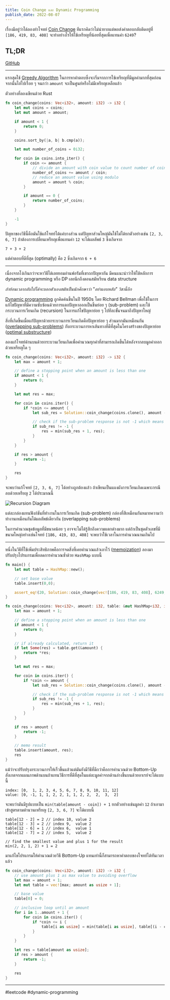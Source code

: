 ```yaml
---
title: Coin Change และ Dynamic Programming
publish_date: 2022-08-07
---
```


เรื่องมีอยู่ว่าได้ลองทำโจทย์ [Coin Change](https://leetcode.com/problems/coin-change/) ทีแรกคิดว่าไม่น่ายากแต่พอส่งคำตอบกลับติดอยู่ที่ `[186, 419, 83, 408]` จะทำอย่างไรให้ใช้เหรียญที่น้อยที่สุดเพื่อแทนค่า `6249`?

## TL;DR

[GitHub](https://github.com/nomkhonwaan/nomkhonwaan/blob/main/leetcode/322_coin_change.rs)

---

แรกสุดใช้ [Greedy Algorithm](https://en.wikipedia.org/wiki/Greedy_algorithm) ในการหาคำตอบซึ่งจะเริ่มจากการใช้เหรียญที่มีมูลค่ามากที่สุดก่อนจากนั้นไล่ไปเรื่อย ๆ จนกว่า `amount` จะเป็นศูนย์หรือไม่มีเหรียญเหลือแล้ว 

ตัวอย่างที่ลองเขียนด้วย Rust

```rust
fn coin_change(coins: Vec<i32>, amount: i32) -> i32 {
    let mut coins = coins;
    let mut amount = amount;

    if amount < 1 {
        return 0;
    }

    coins.sort_by(|a, b| b.cmp(a));

    let mut number_of_coins = 0i32;

    for coin in coins.into_iter() {
        if coin <= amount {
            // divide an amount with coin value to count number of coins in change
            number_of_coins += amount / coin;
            // reduce an amount value using modulo
            amount = amount % coin;
        }

        if amount == 0 {
            return number_of_coins;
        }
    }

    -1
}
```

ปัญหาของวิธีนี้คือมันใช้แก้โจทย์ได้แค่บางส่วน แต่ปัญหาส่วนใหญ่มันใช้ไม่ได้ยกตัวอย่างเช่น `[2, 3, 6, 7]` ถ้าต้องการเปลี่ยนเหรียญเพื่อแทนค่า `12` จะได้ผลลัพธ์ `3` ซึ่งเกิดจาก

```
7 + 3 + 2
``` 

แต่คำตอบที่ดีที่สุด (optimally) คือ `2` ซึ่งเกิดจาก `6 + 6`

---

เนื่องจากโง่เกินกว่าจะหาวิธีได้เลยยอมอ่านฟอรัมที่เขาถกปัญหากัน มีคนแนะนำว่าให้ใช้หลักการ dynamic programming หรือ DP เลยนึกถึงตอนสมัยเรียน data structure 

_ถ้าย้อนเวลากลับไปได้จะบอกตัวเองสมัยเป็นนักศึกษาว่า "อย่าแอบหลับ" วิชานี้อีก_

[Dynamic programming](https://en.wikipedia.org/wiki/Dynamic_programming) ถูกคิดค้นขึ้นในปี 1950s โดย Richard Bellman เพื่อใช้ในการแก้ไขปัญหาที่มีความซับซ้อนด้วยการแตกปัญหาออกเป็นชิ้นย่อย ๆ (sub-problem) และใช้กระบวนการเวียนเกิด (recursion) ในการแก้ไขปัญหาย่อย ๆ ไปทีละขั้นจนมาถึงปัญหาใหญ่

สิ่งที่เกิดขึ้นเมื่อแก้ปัญหาด้วยกระบวนการเวียนเกิดคือปัญหาย่อย ๆ ส่วนมากมันเหมือนกัน ([overlapping sub-problems](https://en.wikipedia.org/wiki/Overlapping_subproblems)) กับกระบวนการหาเส้นทางที่ดีที่สุดในโครงสร้างของปัญหาย่อย  ([optimal substructure](https://en.wikipedia.org/wiki/Optimal_substructure))

ลองแก้โจทย์ด้านบนด้วยกระบวนเวียนเกิดเพื่อคำนวณทุกค่าที่สามารถเกิดขึ้นได้หลังจากลบมูลค่าออกด้วยเหรียญใด ๆ

```rust
fn coin_change(coins: Vec<i32>, amount: i32) -> i32 {
    let max = amount + 1;

    // define a stopping point when an amount is less than one
    if amount < 1 {
        return 0;
    }

    let mut res = max;

    for coin in coins.iter() {
        if *coin <= amount {
            let sub_res = Solution::coin_change(coins.clone(), amount - coin);

            // check if the sub-problem response is not -1 which means there is no result
            if sub_res != -1 {
                res = min(sub_res + 1, res);
            }
        }
    }

    if res > amount {
        return -1;
    }

    res
}
```

จะพบว่าแก้โจทย์​ `[2, 3, 6, 7]` ได้อย่างถูกต้องแล้ว ถ้าเขียนเป็นแผงผังการเวียนเกิดเฉพาะกรณีลบด้วยเหรียญ `2` ได้ประมาณนี้

![Recursion Diagram](https://img.pic.in.th/Dynamic-Programming-Recursion-2.png)

แต่ละกล่องแทนฟังก์ชันที่ทำงานในการเวียนเกิด (sub-problem) กล่องที่สีเหมือนกันหมายความว่าทำงานเหมือนกันได้ผลลัพธ์เดียวกัน (overlapping sub-problems) 

ในการคำนวณชุดข้อมูลที่มีขนาดน้อย ๆ อาจจะไม่ได้รู้สึกถึงความแตกต่างมาก แต่ถ้าเป็นชุดตัวเลขที่มีขนาดใหญ่อย่างเช่นโจทย์ `[186, 419, 83, 408]` จะพบว่าใช้เวลาในการคำนวณนานเกินไป

---

หนึ่งในวิธีที่ใช้เพิ่มประสิทธิภาพคือการจดสิ่งที่เคยคำนวณแล้วเอาไว้ ([memoization](https://en.wikipedia.org/wiki/Memoization)) ลองมาปรับปรุงโปรแกรมเพื่อลดการคำนวณซ้ำด้วย `HashMap` แบบนี้

```rust
fn main() {
    let mut table = HashMap::new();

    // set base value
    table.insert(0,0);

    assert_eq!(20, Solution::coin_change(vec![186, 419, 83, 408], 6249, &mut table));
}

fn coin_change(coins: Vec<i32>, amount: i32, table: &mut HashMap<i32, i32>) -> i32 {
    let max = amount + 1;

    // define a stopping point when an amount is less than one
    if amount < 1 {
        return 0;
    }

    // if already calculated, return it
    if let Some(res) = table.get(&amount) {
        return *res;
    }

    let mut res = max;

    for coin in coins.iter() {
        if *coin <= amount {
            let sub_res = Solution::coin_change(coins.clone(), amount - coin, table);

            // check if the sub-problem response is not -1 which means there is no result
            if sub_res != -1 {
                res = min(sub_res + 1, res);
            }
        }
    }

    if res > amount {
        return -1;
    }

    // memo result
    table.insert(amount, res);
    res
}
```

แม้ว่าจะปรับปรุงกระบวนการให้เร็วขึ้นแล้วแต่มันยังมีวิธีที่ดีกว่าคือการคำนวณด้วย Bottom-Up สังเกตจากแผนภาพด้านบนถ้าแทนวิธีการที่ดีที่สุดในแต่ละมูลค่าจากด้านล่างขึ้นบนด้วยอาเรย์จะได้แบบนี้

```
index: [0,  1, 2, 3, 4, 5, 6, 7, 8, 9, 10, 11, 12]
value: [0, -1, 1, 1, 2, 2, 1, 1, 2, 2,  2,  3,  2]
```

จะพบว่ามันมีรูปแบบเป็น `min(table[amount - coin]) + 1` ยกตัวอย่างเช่นมูลค่า `12` ถ้าเอามาเข้าสูตรตามตำนวนเหรียญ `[2, 3, 6, 7]` จะได้แบบนี้

```
table[12 - 2] = 2 // index 10, value 2
table[12 - 3] = 2 // index 9,  value 2
table[12 - 6] = 1 // index 6,  value 1
table[12 - 7] = 2 // index 5,  value 2

// find the smallest value and plus 1 for the result
min(2, 2, 1, 2) + 1 = 2
```

มาแก้ไขโปรแกรมให้คำนวณด้วยวิธี Bottom-Up แทนเท่านี้ก็สามารถหาคำตอบของโจทย์ได้ทันเวลาแล้ว

```rust
fn coin_change(coins: Vec<i32>, amount: i32) -> i32 {
    // use amount plus 1 as max value to avoiding overflow
    let max = amount + 1;
    let mut table = vec![max; amount as usize + 1];

    // base value 
    table[0] = 0;

    // inclusive loop until an amount
    for i in 1..amount + 1 {
        for coin in coins.iter() {
            if *coin <= i {
                table[i as usize] = min(table[i as usize], table[(i - coin) as usize] + 1);
            }
        }
    }

    let res = table[amount as usize];
    if res > amount {
        return -1;
    }

    res
}
```

---
#leetcode #dynamic-programming